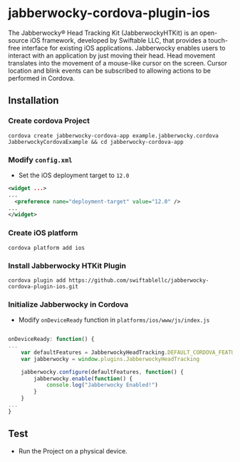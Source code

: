# jabberwocky-cordova-plugin-ios
The Jabberwocky® Head Tracking Kit (JabberwockyHTKit) is an open-source iOS framework, developed by Swiftable LLC, that provides a touch-free interface for existing iOS applications. Jabberwocky enables users to interact with an application by just moving their head. Head movement translates into the movement of a mouse-like cursor on the screen. Cursor location and blink events can be subscribed to allowing actions to be performed in Cordova.

## Installation

### Create cordova Project
```shell script
cordova create jabberwocky-cordova-app example.jabberwocky.cordova JabberwockyCordovaExample && cd jabberwocky-cordova-app
```

### Modify `config.xml`
* Set the iOS deployment target to `12.0`

```xml
<widget ...>
...
  <preference name="deployment-target" value="12.0" />
...
</widget>
```

### Create iOS platform

```shell script
cordova platform add ios
```

### Install Jabberwocky HTKit Plugin

```shell script
cordova plugin add https://github.com/swiftablellc/jabberwocky-cordova-plugin-ios.git
```

### Initialize Jabberwocky in Cordova

* Modify `onDeviceReady` function in `platforms/ios/www/js/index.js`

```javascript

onDeviceReady: function() {
...
    var defaultFeatures = JabberwockyHeadTracking.DEFAULT_CORDOVA_FEATURES
    var jabberwocky = window.plugins.JabberwockyHeadTracking

    jabberwocky.configure(defaultFeatures, function() {
        jabberwocky.enable(function() {
            console.log("Jabberwocky Enabled!")
        }
    }
...
}
```

## Test
* Run the Project on a physical device.
